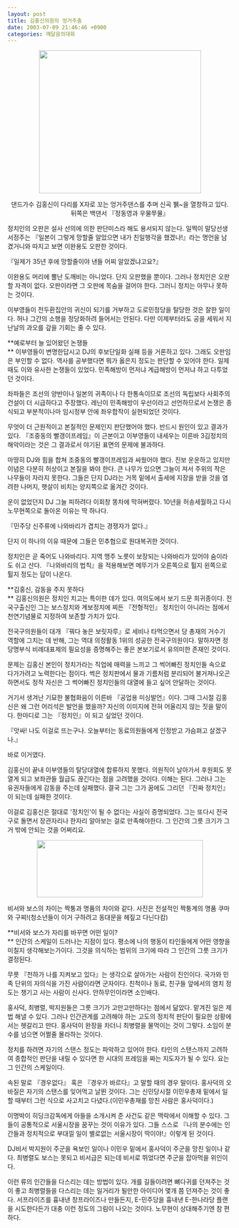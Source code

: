 ```yaml
---
layout: post
title: 김홍신의원의 엉거주춤
date: 2003-07-09 21:46:46 +0900
categories: 깨달음의대화
---
```

<p align="center">
  <img src="http://drkimz.com/technote/board/board/upimg/1057750230.jpg" width="363" height="320" border="0" />
</p>

<p align="center">
  댄드가수 김홍신이 다리를 X자로 꼬는 엉거주댄스를 추며 신곡 &#48577;~을 열창하고 있다. 뒤쪽은 백댄서 『정동영과 우물쭈물』
</p>

  
정치인의 오판은 설사 선의에 의한 판단미스라 해도 용서되지 않는다. 일찍이 말당선생 서정주는 『일본이 그렇게 망할줄 알았으면 내가 친일행각을 했겠나!』라는 명언을 남겼거니와 따지고 보면 이완용도 오판한 것이다. 

『일제가 35년 후에 망할줄이야 낸들 어찌 알았겠냐고요?』 

이완용도 머리에 뿔난 도깨비는 아니었다. 단지 오판했을 뿐이다. 그러나 정치인은 오판할 자격이 없다. 오판이라면 그 오판에 목숨을 걸어야 한다. 그러니 정치는 아무나 못하는 것이다. 

이부영들이 전두환집안의 귀신이 되기를 거부하고 도로민정당을 탈당한 것은 잘한 일이다. 허나 그간의 소행을 정당화하려 들어서는 안된다. 다만 이제부터라도 공을 세워서 지난날의 과오를 갚을 기회는 줄 수 있다. 

**예로부터 늘 있어왔던 논쟁들  
** 이부영들이 변명한답시고 DJ의 후보단일화 실패 등을 거론하고 있다. 그래도 오판임은 부인할 수 없다. 역사를 공부했다면 뭐가 옳은지 정도는 판단할 수 있어야 한다. 일제 때도 이와 유사한 논쟁들이 있었다. 민족해방이 먼저냐 계급해방이 먼저냐 하고 다투었던 것이다. 

좌파들은 조선의 양반이나 일본의 귀족이나 다 한통속이므로 조선의 독립보다 사회주의건설이 더 시급하다고 주장했다. 레닌이 민족해방이 우선이라고 선언하므로서 논쟁은 종식되고 부분적이나마 임시정부 안에 좌우합작이 실현되었던 것이다. 

무엇이 더 근원적이고 본질적인 문제인지 판단했어야 했다. 반드시 원인이 있고 결과가 있다. 『조중동의 빨갱이프레임』이 근본이고 이부영들이 내세우는 이른바 3김정치의 해악이라는 것은 그 결과로서 야기된 표면의 문제에 불과하다. 

마땅히 DJ와 힘을 합쳐 조중동의 빨갱이프레임과 싸웠어야 했다. 진보 운운하고 있지만 이념은 다분히 허상이고 본질을 봐야 한다. 큰 나무가 있으면 그늘이 져서 주위의 작은 나무들이 자라지 못한다. 그들은 단지 DJ라는 거목 밑에서 출세에 지장을 받을 것을 염려한 나머지, 햇살이 비치는 양지쪽으로 옮겨간 것이다. 

운이 없었던지 DJ 그늘 피하려다 이회창 똥차에 막혀버렸다. 10년을 허송세월하고 다시 노무현쪽으로 돌아온 이유는 딱 하나다. 

『민주당 신주류에 나와바리가 겹치는 경쟁자가 없다.』

단지 이 하나의 이유 때문에 그들은 민추협으로 원대복귀한 것이다. 

정치인은 곧 죽어도 나와바리다. 지역 맹주 노릇이 보장되는 나와바리가 있어야 숨이라도 쉬고 산다. 『나와바리의 법칙』을 적용해보면 메뚜기가 오른쪽으로 튈지 왼쪽으로 튈지 정도는 답이 나온다. 

**김홍신, 감동을 주지 못하다  
** 김홍신의원은 정치인 치고는 특이한 데가 있다. 여의도에서 보기 드문 희귀종이다. 전국구출신인 그는 보스정치와 계보정치에 찌든 『전형적인』 정치인이 아니라는 점에서 천연기념물로 지정하여 보존할 가치가 있다. 

전국구의원들이 대개 『꿔다 놓은 보릿자루』로 세비나 타먹으면서 당 총재의 거수기 역할에 그치는 데 반해, 그는 역대 의정활동 1위의 성공한 전국구의원이다. 말하자면 정당명부식 비례대표제의 필요성을 증명해주는 좋은 본보기로서 유의미한 존재인 것이다. 

문제는 김홍신 본인이 정치가라는 직업에 매력을 느끼고 그 썩어빠진 정치인들 속으로 다가가려고 노력한다는 점이다. 썩은 정치판에서 물과 기름처럼 분리되어 불거져나오곤 하면서도 정작 자신은 그 썩어빠진 정치인들의 대열에 들고 싶어 안달하는 것이다.

거기서 생겨난 기묘한 불협화음이 이른바 『공업용 미싱발언』이다. 그때 그시절 김홍신은 왜 그런 어리석은 발언을 했을까? 자신의 이미지에 전혀 어울리지 않는 짓을 말이다. 한마디로 그는 『정치인』이 되고 싶었던 것이다. 

『앗싸! 나도 이걸로 뜨는구나. 오늘부터는 동료의원들에게 인정받고 가슴펴고 살겠구나.』

바로 이거였다. 

김홍신이 끝내 이부영들의 탈당대열에 합류하지 못했다. 의원직이 날아가서 후원회도 못열게 되고 보좌관들 월급도 끊긴다는 점을 고려했을 것이다. 이해는 된다. 그러나 그는 유권자들에게 감동을 주는데 실패했다. 결국 그는 그가 꿈에도 그리던 『진짜 정치인』이 되는데 실패한 것이다. 

이걸로 김홍신은 절대로 '정치인'이 될 수 없다는 사실이 증명되었다. 그는 또다시 전국구로 돌면서 장관자리나 한자리 알아보는 걸로 만족해야한다. 그 인간의 그릇 크기가 그거 밖에 안되는 것을 어쩌리요. 

<p align="center">
  <img src="http://drkimz.com/technote/board/private/upimg/1057808031.jpg" width="372" height="128" border="0" />
</p>

<p align="left">
  비서와 보스의 차이는 짝퉁과 명품의 차이와 같다. 사진은 전설적인 짝퉁계의 명품 쿠마와 구찌!(청소년들이 이거 구하려고 동대문을 헤짚고 다닌다캄)
</p>

**비서와 보스가 자리를 바꾸면 어떤 일이?  
** 인간의 스케일이 드러나는 지점이 있다. 평소에 나의 행동이 타인들에게 어떤 영향을 미칠지 생각해보는가이다. 그것을 의식하는 범위의 크기에 따라 그 인간의 그릇 크기가 결정된다. 

무릇 『천하가 나를 지켜보고 있다』는 생각으로 살아가는 사람이 진인이다. 국가와 민족 단위의 자의식을 가진 사람이라면 군자이다. 친척이나 동료, 친구들 앞에서의 염치 정도는 챙기고 사는 사람이 신사다. 안하무인이라면 소인배다. 

홍사덕, 최병렬, 박지원들은 그릇 크기가 고만고만하다는 점에서 닮았다. 맡겨진 일은 제법 해낼 수 있다. 그러나 인간관계를 고려해야 하는 고도의 정치적 판단이 필요한 상황에서는 헷갈리고 만다. 홍사덕이 완장을 차더니 최병렬을 물먹이는 것이 그렇다. 소임이 분수를 넘으면 어쩔줄 몰라하는 것이다. 

정치를 하려면 자기의 스탠스 정도는 파악하고 있어야 한다. 타인의 스탠스까지 고려하여 종합적인 판단을 내릴 수 있다면 한 시대의 프레임을 짜는 지도자가 될 수 있다. 요는 그 인간의 스케일이다. 

속된 말로 『경우없다』 혹은 『경우가 바르다』고 말할 때의 경우 말이다. 홍사덕의 오바질은 자기의 스탠스를 잊어먹고 날뛴 것이다. 그는 신민당시절 이민우총재 밑에서 일할 때부터 그런 식으로 사고치고 다녔다.(이민우총재를 망친 사람은 홍사덕이다.)

이명박이 히딩크감독에게 아들을 소개시켜 준 사건도 같은 맥락에서 이해할 수 있다. 그들이 공통적으로 서울시장을 꿈꾸는 것이 이유가 있다. 그들 스스로 『나의 분수에는 인간들과 정치적으로 부대낄 일이 별로없는 서울시장이 딱이야!』이렇게 된 것이다. 

DJ비서 박지원이 주군을 욕보인 일이나 이민우 밑에서 홍사덕이 주군을 망친 일이나 같다. 최병렬도 보스는 못되고 비서급은 되는데 비서로 뛰었다면 주군을 잡아먹을 위인이다. 

이런 류의 인간들을 다스리는 데는 방법이 있다. 개를 길들이려면 뼈다귀를 던져주는 것이 좋고 최병렬들을 다스리는 데는 일거리가 될만한 아이디어 몇개 쯤 던져주는 것이 좋다. 서프라이즈를 흉내낸 창프라이즈나 만들든지, E-민주당을 흉내낸 E-한나라당 플랜을 시도한다든가 대충 이런 정도의 그림이 나오는 것이다. 노무현이 상대해주기엔 참 편하다.